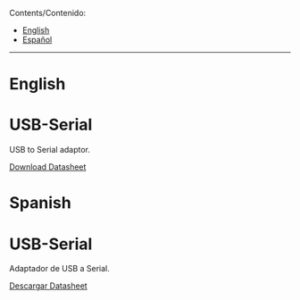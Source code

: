 Contents/Contenido:
- [English](#user-content-english)
- [Español](#user-content-spanish)

* * *

# English
# USB-Serial

USB to Serial adaptor.

[Download Datasheet](https://github.com/makerlabmx/usb-serial-hardware/raw/master/USB-Serial-Datasheet-EN.pdf)

# Spanish
# USB-Serial

Adaptador de USB a Serial.

[Descargar Datasheet](https://github.com/makerlabmx/usb-serial-hardware/raw/master/USB-Serial-Datasheet-ES.pdf)
